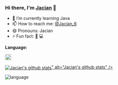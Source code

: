 ### Hi there, I'm [Jacian](https://blog.jacian.com) 👋

- 🌱 I’m currently learning Java
- 📫 How to reach me: [@Jacian_6](https://t.me/jacian_6)
- 😄 Pronouns: Jacian
- ⚡ Fun fact: 🎵 💻

**Language:**  

<code><img height="20" src="https://img.jacian.com/note/img/20200826162122.png"></code>

<a href="https://github.com/jacianliu">
  <img align="center" src="<img align="center" src="https://github-readme-stats.vercel.app/api?username=jacianliu&show_icons=true" alt="Jacian's github stats" />" alt="Jacian's github stats" />
</a>

![language](https://github-readme-stats.vercel.app/api/top-langs/?username=JacianLiu&hide_title=false&hide_border=true&layout=compact&theme=graywhite&locale=cn)

<!--<a href="https://github.com/jacianliu/blog-source">
  <img align="center" src="https://github-readme-stats.vercel.app/api/pin/?username=jacianliu&repo=blog-source" />
</a> -->

